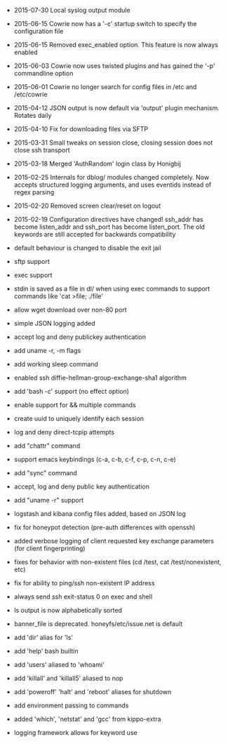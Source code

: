
* 2015-07-30 Local syslog output module
* 2015-06-15 Cowrie now has a '-c' startup switch to specify the configuration file
* 2015-06-15 Removed exec_enabled option. This feature is now always enabled
* 2015-06-03 Cowrie now uses twisted plugins and has gained the '-p' commandline option
* 2015-06-01 Cowrie no longer search for config files in /etc and /etc/cowrie
* 2015-04-12 JSON output is now default via 'output' plugin mechanism. Rotates daily
* 2015-04-10 Fix for downloading files via SFTP
* 2015-03-31 Small tweaks on session close, closing session does not close ssh transport
* 2015-03-18 Merged 'AuthRandom' login class by Honigbij
* 2015-02-25 Internals for dblog/ modules changed completely. Now accepts structured logging arguments, and uses eventids instead of regex parsing
* 2015-02-20 Removed screen clear/reset on logout
* 2015-02-19 Configuration directives have changed! ssh_addr has become listen_addr and ssh_port has become listen_port. The old keywords are still accepted for backwards compatibility

* default behaviour is changed to disable the exit jail
* sftp support
* exec support
* stdin is saved as a file in dl/ when using exec commands
    to support commands like 'cat >file; ./file'
* allow wget download over non-80 port
* simple JSON logging added
* accept log and deny publickey authentication
* add uname -r, -m flags
* add working sleep command
* enabled ssh diffie-hellman-group-exchange-sha1 algorithm
* add 'bash -c' support (no effect option)
* enable support for && multiple commands
* create uuid to uniquely identify each session
* log and deny direct-tcpip attempts
* add "chattr" command
* support emacs keybindings (c-a, c-b, c-f, c-p, c-n, c-e)
* add "sync" command
* accept, log and deny public key authentication
* add "uname -r" support
* logstash and kibana config files added, based on JSON log
* fix for honeypot detection (pre-auth differences with openssh)
* added verbose logging of client requested key exchange parameters (for client fingerprinting)
* fixes for behavior with non-existent files (cd /test, cat /test/nonexistent, etc)
* fix for ability to ping/ssh non-existent IP address
* always send ssh exit-status 0 on exec and shell
* ls output is now alphabetically sorted
* banner_file is deprecated. honeyfs/etc/issue.net is default
* add 'dir' alias for 'ls'
* add 'help' bash builtin
* add 'users' aliased to 'whoami'
* add 'killall' and 'killall5' aliased to nop
* add 'poweroff' 'halt' and 'reboot' aliases for shutdown
* add environment passing to commands
* added 'which', 'netstat' and 'gcc' from kippo-extra
* logging framework allows for keyword use
